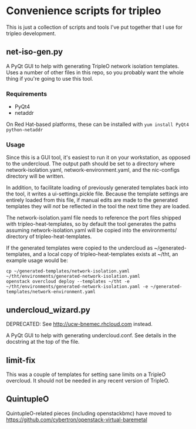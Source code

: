Convenience scripts for tripleo
===============================

This is just a collection of scripts and tools I've put together that I use for tripleo development.

net-iso-gen.py
--------------

A PyQt GUI to help with generating TripleO network isolation templates.
Uses a number of other files in this repo, so you probably want the whole
thing if you're going to use this tool.

### Requirements ###

* PyQt4
* netaddr

On Red Hat-based platforms, these can be installed with `yum install PyQt4 python-netaddr`

### Usage ###

Since this is a GUI tool, it's easiest to run it on your workstation, as opposed
to the undercloud.  The output path should be set to a directory where
network-isolation.yaml, network-environment.yaml, and the nic-configs directory
will be written.

In addition, to facilitate loading of previously generated templates back into
the tool, it writes a ui-settings.pickle file.  Because the template settings
are entirely loaded from this file, if manual edits are made to the generated
templates they will _not_ be reflected in the tool the next time they are
loaded.

The network-isolation.yaml file needs to reference the port files shipped with
tripleo-heat-templates, so by default the tool generates the paths assuming
network-isolation.yaml will be copied into the environments/ directory of
tripleo-heat-templates.

If the generated templates were copied to the undercloud as ~/generated-templates,
and a local copy of tripleo-heat-templates exists at ~/tht, an example usage would be:

    cp ~/generated-templates/network-isolation.yaml ~/tht/environments/generated-network-isolation.yaml
    openstack overcloud deploy --templates ~/tht -e ~/tht/environments/generated-network-isolation.yaml -e ~/generated-templates/network-environment.yaml

undercloud_wizard.py
--------------------

DEPRECATED: See http://ucw-bnemec.rhcloud.com instead.

A PyQt GUI to help with generating undercloud.conf.  See details in the
docstring at the top of the file.

limit-fix
---------

This was a couple of templates for setting sane limits on a TripleO overcloud.
It should not be needed in any recent version of TripleO.

QuintupleO
----------

QuintupleO-related pieces (including openstackbmc) have moved to https://github.com/cybertron/openstack-virtual-baremetal
